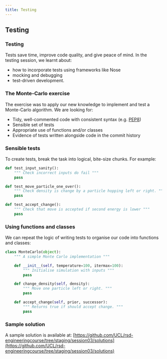 ```yaml
---
title: Testing
---
```


## Testing

### Testing

Tests save time, improve code quality, and give peace of mind. In the testing session, we learnt about:

* how to incorporate tests using frameworks like Nose
* mocking and debugging
* test-driven development. 

### The Monte-Carlo exercise

The exercise was to apply our new knowledge to implement and test a Monte-Carlo algorithm. We are looking for:

* Tidy, well-commented code with consistent syntax (e.g. [PEP8](https://www.python.org/dev/peps/pep-0008/))
* Sensible set of tests
* Appropriate use of functions and/or classes
* Evidence of tests written alongside code in the commit history

### Sensible tests

To create tests, break the task into logical, bite-size chunks. For example:

``` python
def test_input_sanity():
    """ Check incorrect inputs do fail """
    pass

def test_move_particle_one_over():
    """ Check density is change by a particle hopping left or right. """
    pass

def test_accept_change():
    """ Check that move is accepted if second energy is lower """
    pass
```

### Using functions and classes

We can repeat the logic of writing tests to organise our code into functions and classes:

``` python
class MonteCarlo(object):
    """ A simple Monte Carlo implementation """

    def __init__(self, temperature=100, itermax=100):
        """ Initialise simulation with inputs """
        pass

    def change_density(self, density):
        """ Move one particle left or right. """
        pass

    def accept_change(self, prior, successor):
        """ Returns true if should accept change. """
        pass
```

### Sample solution

A sample solution is available at: 
[https://github.com/UCL/rsd-engineeringcourse/tree/staging/session03/solutions](https://github.com/UCL/rsd-engineeringcourse/tree/staging/session03/solutions)


